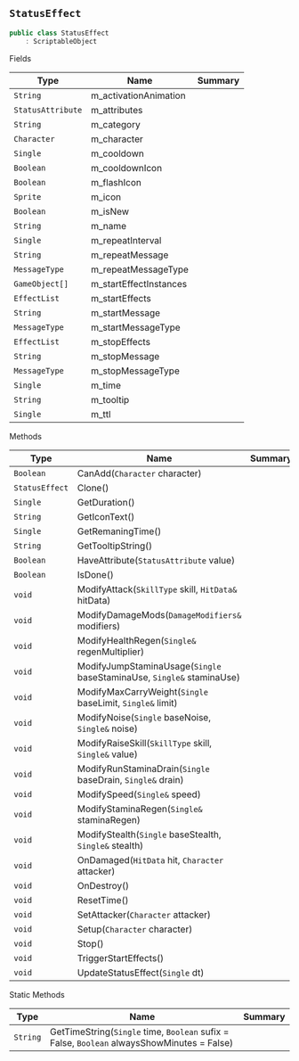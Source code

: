 ## `StatusEffect`

```csharp
public class StatusEffect
    : ScriptableObject

```

Fields

| Type | Name | Summary | 
| --- | --- | --- | 
| `String` | m_activationAnimation |  | 
| `StatusAttribute` | m_attributes |  | 
| `String` | m_category |  | 
| `Character` | m_character |  | 
| `Single` | m_cooldown |  | 
| `Boolean` | m_cooldownIcon |  | 
| `Boolean` | m_flashIcon |  | 
| `Sprite` | m_icon |  | 
| `Boolean` | m_isNew |  | 
| `String` | m_name |  | 
| `Single` | m_repeatInterval |  | 
| `String` | m_repeatMessage |  | 
| `MessageType` | m_repeatMessageType |  | 
| `GameObject[]` | m_startEffectInstances |  | 
| `EffectList` | m_startEffects |  | 
| `String` | m_startMessage |  | 
| `MessageType` | m_startMessageType |  | 
| `EffectList` | m_stopEffects |  | 
| `String` | m_stopMessage |  | 
| `MessageType` | m_stopMessageType |  | 
| `Single` | m_time |  | 
| `String` | m_tooltip |  | 
| `Single` | m_ttl |  | 


Methods

| Type | Name | Summary | 
| --- | --- | --- | 
| `Boolean` | CanAdd(`Character` character) |  | 
| `StatusEffect` | Clone() |  | 
| `Single` | GetDuration() |  | 
| `String` | GetIconText() |  | 
| `Single` | GetRemaningTime() |  | 
| `String` | GetTooltipString() |  | 
| `Boolean` | HaveAttribute(`StatusAttribute` value) |  | 
| `Boolean` | IsDone() |  | 
| `void` | ModifyAttack(`SkillType` skill, `HitData&` hitData) |  | 
| `void` | ModifyDamageMods(`DamageModifiers&` modifiers) |  | 
| `void` | ModifyHealthRegen(`Single&` regenMultiplier) |  | 
| `void` | ModifyJumpStaminaUsage(`Single` baseStaminaUse, `Single&` staminaUse) |  | 
| `void` | ModifyMaxCarryWeight(`Single` baseLimit, `Single&` limit) |  | 
| `void` | ModifyNoise(`Single` baseNoise, `Single&` noise) |  | 
| `void` | ModifyRaiseSkill(`SkillType` skill, `Single&` value) |  | 
| `void` | ModifyRunStaminaDrain(`Single` baseDrain, `Single&` drain) |  | 
| `void` | ModifySpeed(`Single&` speed) |  | 
| `void` | ModifyStaminaRegen(`Single&` staminaRegen) |  | 
| `void` | ModifyStealth(`Single` baseStealth, `Single&` stealth) |  | 
| `void` | OnDamaged(`HitData` hit, `Character` attacker) |  | 
| `void` | OnDestroy() |  | 
| `void` | ResetTime() |  | 
| `void` | SetAttacker(`Character` attacker) |  | 
| `void` | Setup(`Character` character) |  | 
| `void` | Stop() |  | 
| `void` | TriggerStartEffects() |  | 
| `void` | UpdateStatusEffect(`Single` dt) |  | 


Static Methods

| Type | Name | Summary | 
| --- | --- | --- | 
| `String` | GetTimeString(`Single` time, `Boolean` sufix = False, `Boolean` alwaysShowMinutes = False) |  | 


